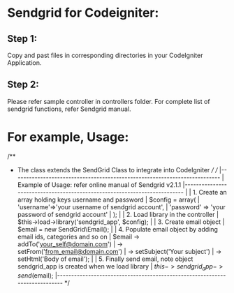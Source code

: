 Sendgrid for Codeigniter:
============================
Step 1:
-------
Copy and past files in corresponding directories in your CodeIgniter Application.

Step 2:
-------
Please refer sample controller in controllers folder. For complete list of sendgrid functions, refer Sendgrid manual.

For example, Usage:
===========================

/**
 * The class extends the SendGrid Class to integrate into CodeIgniter
 */
/*
|--------------------------------------------------------------------------
| Example of Usage: refer online manual of Sendgrid v2.1.1
|--------------------------------------------------------------------------
| 
| 1. Create an array holding keys username and password
|		$config = array(
|			'username'=>'your username of sendgrid account',
|			'password' => 'your password of sendgrid account'
|		);
|
| 2. Load library in the controller
|		$this->load->library('sendgrid_app', $config);
|
| 3. Create email object
|		$email = new SendGrid\Email();
|
| 4. Populate email object by adding email ids, categories and so on
|		$email -> addTo('your_self@domain.com')
|			   -> setFrom('from_email@domain.com')
|			   -> setSubject('Your subject')
|			   -> setHtml('Body of email');
|
| 5. Finally send email, note object sendgrid_app is created when we load library
|		$this->sendgrid_app->send($email);
|----------------------------------------------------------------------------
 */
